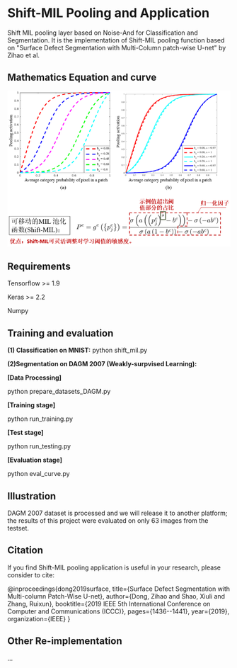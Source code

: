 # Shift-MIL Pooling and Application
Shift MIL pooling layer based on Noise-And for Classification and Segmentation. It is the implementation of Shift-MIL pooling function based on "Surface Defect Segmentation with Multi-Column patch-wise U-net" by Zihao et al.

## Mathematics Equation and curve 
![](Math_curve.png) 

## Requirements

Tensorflow >= 1.9

Keras >= 2.2

Numpy

## Training and evaluation 

**(1) Classification on MNIST:** python shift_mil.py 

**(2)Segmentation on DAGM 2007 (Weakly-surpvised Learning):** 

**[Data Processing]**

python prepare_datasets_DAGM.py

**[Training stage]**

python run_training.py

**[Test stage]**

python run_testing.py

**[Evaluation stage]**

python eval_curve.py

## Illustration

DAGM 2007 dataset is processed and we will release it to another platform; the results of this project were evaluated on only 63 images from the testset.

## Citation
If you find Shift-MIL pooling application is useful in your research, please consider to cite:

@inproceedings{dong2019surface,
  title={Surface Defect Segmentation with Multi-column Patch-Wise U-net},
  author={Dong, Zihao and Shao, Xiuli and Zhang, Ruixun},
  booktitle={2019 IEEE 5th International Conference on Computer and Communications (ICCC)},
  pages={1436--1441},
  year={2019},
  organization={IEEE}
}

## Other Re-implementation
...
